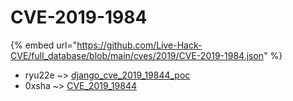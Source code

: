 # CVE-2019-1984
{% embed url="https://github.com/Live-Hack-CVE/full_database/blob/main/cves/2019/CVE-2019-1984.json" %}

* ryu22e ~> [django_cve_2019_19844_poc](https://www.alice-snow.ru/2019/database/cve-2019-1984/django_cve_2019_19844_poc-ryu22e)
* 0xsha ~> [CVE_2019_19844](https://www.alice-snow.ru/2019/database/cve-2019-1984/cve_2019_19844-0xsha)